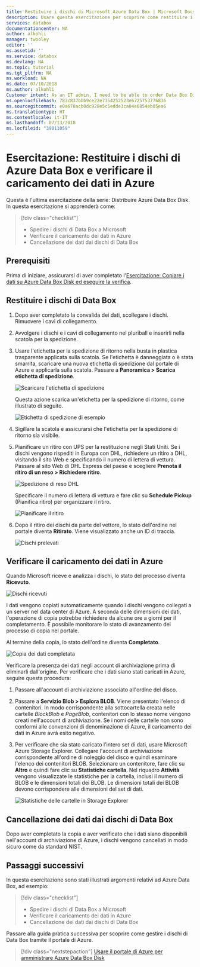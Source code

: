 ```yaml
---
title: Restituire i dischi di Microsoft Azure Data Box | Microsoft Docs
description: Usare questa esercitazione per scoprire come restituire i dischi di Azure Data Box a Microsoft
services: databox
documentationcenter: NA
author: alkohli
manager: twooley
editor: ''
ms.assetid: ''
ms.service: databox
ms.devlang: NA
ms.topic: tutorial
ms.tgt_pltfrm: NA
ms.workload: NA
ms.date: 07/10/2018
ms.author: alkohli
Customer intent: As an IT admin, I need to be able to order Data Box Disk to upload on-premises data from my server onto Azure.
ms.openlocfilehash: 783c837bbb9ce22e7354252523e6725753776836
ms.sourcegitcommit: e0a678acb0dc928e5c5edde3ca04e6854eb05ea6
ms.translationtype: HT
ms.contentlocale: it-IT
ms.lasthandoff: 07/13/2018
ms.locfileid: "39011059"
---
```

# <a name="tutorial-return-azure-data-box-disk-and-verify-data-upload-to-azure"></a>Esercitazione: Restituire i dischi di Azure Data Box e verificare il caricamento dei dati in Azure

Questa è l'ultima esercitazione della serie: Distribuire Azure Data Box Disk. In questa esercitazione si apprenderà come:

> [!div class="checklist"]
> * Spedire i dischi di Data Box a Microsoft
> * Verificare il caricamento dei dati in Azure
> * Cancellazione dei dati dai dischi di Data Box

## <a name="prerequisites"></a>Prerequisiti

Prima di iniziare, assicurarsi di aver completato l'[Esercitazione: Copiare i dati su Azure Data Box Disk ed eseguire la verifica](data-box-disk-deploy-copy-data.md).

## <a name="ship-data-box-disk-back"></a>Restituire i dischi di Data Box

1. Dopo aver completato la convalida dei dati, scollegare i dischi. Rimuovere i cavi di collegamento.
2. Avvolgere i dischi e i cavi di collegamento nel pluriball e inserirli nella scatola per la spedizione.
3. Usare l'etichetta per la spedizione di ritorno nella busta in plastica trasparente applicata sulla scatola. Se l'etichetta è danneggiata o è stata smarrita, scaricare una nuova etichetta di spedizione dal portale di Azure e applicarla sulla scatola. Passare a **Panoramica > Scarica etichetta di spedizione**. 

    ![Scaricare l'etichetta di spedizione](media/data-box-disk-deploy-picked-up/download-shipping-label.png)

    Questa azione scarica un'etichetta per la spedizione di ritorno, come illustrato di seguito.

    ![Etichetta di spedizione di esempio](media/data-box-disk-deploy-picked-up/exmple-shipping-label.png)

4. Sigillare la scatola e assicurarsi che l'etichetta per la spedizione di ritorno sia visibile.
5. Pianificare un ritiro con UPS per la restituzione negli Stati Uniti. Se i dischi vengono rispediti in Europa con DHL, richiedere un ritiro a DHL, visitando il sito Web e specificando il numero di lettera di vettura. Passare al sito Web di DHL Express del paese e scegliere **Prenota il ritiro di un reso > Richiedere ritiro**.

    ![Spedizione di reso DHL](media/data-box-disk-deploy-picked-up/dhl-ship-1.png)
    
    Specificare il numero di lettera di vettura e fare clic su **Schedule Pickup** (Pianifica ritiro) per organizzare il ritiro.

      ![Pianificare il ritiro](media/data-box-disk-deploy-picked-up/dhl-ship-2.png)

7. Dopo il ritiro dei dischi da parte del vettore, lo stato dell'ordine nel portale diventa **Ritirato**. Viene visualizzato anche un ID di traccia.

    ![Dischi prelevati](media/data-box-disk-deploy-picked-up/data-box-portal-pickedup.png)

## <a name="verify-data-upload-to-azure"></a>Verificare il caricamento dei dati in Azure

Quando Microsoft riceve e analizza i dischi, lo stato del processo diventa **Ricevuto**. 

![Dischi ricevuti](media/data-box-disk-deploy-picked-up/data-box-portal-received.png)

I dati vengono copiati automaticamente quando i dischi vengono collegati a un server nel data center di Azure. A seconda delle dimensioni dei dati, l'operazione di copia potrebbe richiedere da alcune ore a giorni per il completamento. È possibile monitorare lo stato di avanzamento del processo di copia nel portale.

Al termine della copia, lo stato dell'ordine diventa **Completato**.

![Copia dei dati completata](media/data-box-disk-deploy-picked-up/data-box-portal-completed.png)

Verificare la presenza dei dati negli account di archiviazione prima di eliminarli dall'origine. Per verificare che i dati siano stati caricati in Azure, seguire questa procedura:

1. Passare all'account di archiviazione associato all'ordine del disco.
2. Passare a **Servizio Blob > Esplora BLOB**. Viene presentato l'elenco di contenitori. In modo corrispondente alla sottocartella creata nelle cartelle *BlockBlob* e *PageBlob*, contenitori con lo stesso nome vengono creati nell'account di archiviazione.
    Se i nomi delle cartelle non sono conformi alle convenzioni di denominazione di Azure, il caricamento dei dati in Azure avrà esito negativo.

4. Per verificare che sia stato caricato l'intero set di dati, usare Microsoft Azure Storage Explorer. Collegare l'account di archiviazione corrispondente all'ordine di noleggio del disco e quindi esaminare l'elenco dei contenitori BLOB. Selezionare un contenitore, fare clic su **Altro** e quindi fare clic su **Statistiche cartella**. Nel riquadro **Attività** vengono visualizzate le statistiche per la cartella, inclusi il numero di BLOB e le dimensioni totali dei BLOB. Le dimensioni totali dei BLOB devono corrispondere alle dimensioni del set di dati.

    ![Statistiche delle cartelle in Storage Explorer](media/data-box-disk-deploy-picked-up/folder-statistics-storage-explorer.png)

## <a name="erasure-of-data-from-data-box-disk"></a>Cancellazione dei dati dai dischi di Data Box

Dopo aver completato la copia e aver verificato che i dati siano disponibili nell'account di archiviazione di Azure, i dischi vengono cancellati in modo sicuro come da standard NIST. 

## <a name="next-steps"></a>Passaggi successivi

In questa esercitazione sono stati illustrati argomenti relativi ad Azure Data Box, ad esempio:

> [!div class="checklist"]
> * Spedire i dischi di Data Box a Microsoft
> * Verificare il caricamento dei dati in Azure
> * Cancellazione dei dati dai dischi di Data Box


Passare alla guida pratica successiva per scoprire come gestire i dischi di Data Box tramite il portale di Azure.

> [!div class="nextstepaction"]
> [Usare il portale di Azure per amministrare Azure Data Box Disk](./data-box-portal-ui-admin.md)


